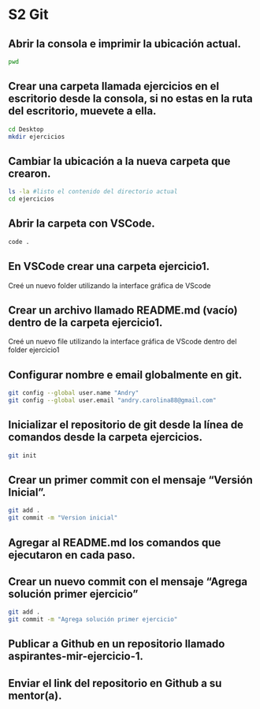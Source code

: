# S2 Git

## Abrir la consola e imprimir la ubicación actual.

```sh
pwd
```

## Crear una carpeta llamada ejercicios en el escritorio desde la consola, si no estas en la ruta del escritorio, muevete a ella.

```sh
cd Desktop
mkdir ejercicios
```
## Cambiar la ubicación a la nueva carpeta que crearon.

```sh
ls -la #listo el contenido del directorio actual
cd ejercicios
```
## Abrir la carpeta con VSCode.

```sh
code .
```
## En VSCode crear una carpeta ejercicio1.

Creé un nuevo folder utilizando la interface gráfica de VScode

## Crear un archivo llamado README.md (vacío) dentro de la carpeta ejercicio1.

Creé un nuevo file utilizando la interface gráfica de VScode dentro del folder ejercicio1

## Configurar nombre e email globalmente en git.
```sh
git config --global user.name "Andry"
git config --global user.email "andry.carolina88@gmail.com"
```

## Inicializar el repositorio de git desde la línea de comandos desde la carpeta ejercicios.

```sh
git init
```

## Crear un primer commit con el mensaje “Versión Inicial”.

```sh
git add .
git commit -m "Version inicial" 
```

## Agregar al README.md los comandos que ejecutaron en cada paso.

## Crear un nuevo commit con el mensaje “Agrega solución primer ejercicio”

```sh
git add .
git commit -m "Agrega solución primer ejercicio" 
```

## Publicar a Github en un repositorio llamado aspirantes-mir-ejercicio-1.
## Enviar el link del repositorio en Github a su mentor(a).